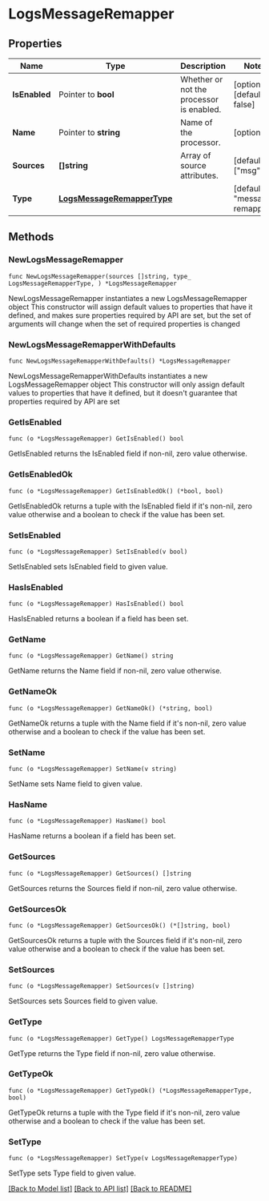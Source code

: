 # LogsMessageRemapper

## Properties

Name | Type | Description | Notes
------------ | ------------- | ------------- | -------------
**IsEnabled** | Pointer to **bool** | Whether or not the processor is enabled. | [optional] [default to false]
**Name** | Pointer to **string** | Name of the processor. | [optional] 
**Sources** | **[]string** | Array of source attributes. | [default to ["msg"]]
**Type** | [**LogsMessageRemapperType**](LogsMessageRemapperType.md) |  | [default to "message-remapper"]

## Methods

### NewLogsMessageRemapper

`func NewLogsMessageRemapper(sources []string, type_ LogsMessageRemapperType, ) *LogsMessageRemapper`

NewLogsMessageRemapper instantiates a new LogsMessageRemapper object
This constructor will assign default values to properties that have it defined,
and makes sure properties required by API are set, but the set of arguments
will change when the set of required properties is changed

### NewLogsMessageRemapperWithDefaults

`func NewLogsMessageRemapperWithDefaults() *LogsMessageRemapper`

NewLogsMessageRemapperWithDefaults instantiates a new LogsMessageRemapper object
This constructor will only assign default values to properties that have it defined,
but it doesn't guarantee that properties required by API are set

### GetIsEnabled

`func (o *LogsMessageRemapper) GetIsEnabled() bool`

GetIsEnabled returns the IsEnabled field if non-nil, zero value otherwise.

### GetIsEnabledOk

`func (o *LogsMessageRemapper) GetIsEnabledOk() (*bool, bool)`

GetIsEnabledOk returns a tuple with the IsEnabled field if it's non-nil, zero value otherwise
and a boolean to check if the value has been set.

### SetIsEnabled

`func (o *LogsMessageRemapper) SetIsEnabled(v bool)`

SetIsEnabled sets IsEnabled field to given value.

### HasIsEnabled

`func (o *LogsMessageRemapper) HasIsEnabled() bool`

HasIsEnabled returns a boolean if a field has been set.

### GetName

`func (o *LogsMessageRemapper) GetName() string`

GetName returns the Name field if non-nil, zero value otherwise.

### GetNameOk

`func (o *LogsMessageRemapper) GetNameOk() (*string, bool)`

GetNameOk returns a tuple with the Name field if it's non-nil, zero value otherwise
and a boolean to check if the value has been set.

### SetName

`func (o *LogsMessageRemapper) SetName(v string)`

SetName sets Name field to given value.

### HasName

`func (o *LogsMessageRemapper) HasName() bool`

HasName returns a boolean if a field has been set.

### GetSources

`func (o *LogsMessageRemapper) GetSources() []string`

GetSources returns the Sources field if non-nil, zero value otherwise.

### GetSourcesOk

`func (o *LogsMessageRemapper) GetSourcesOk() (*[]string, bool)`

GetSourcesOk returns a tuple with the Sources field if it's non-nil, zero value otherwise
and a boolean to check if the value has been set.

### SetSources

`func (o *LogsMessageRemapper) SetSources(v []string)`

SetSources sets Sources field to given value.


### GetType

`func (o *LogsMessageRemapper) GetType() LogsMessageRemapperType`

GetType returns the Type field if non-nil, zero value otherwise.

### GetTypeOk

`func (o *LogsMessageRemapper) GetTypeOk() (*LogsMessageRemapperType, bool)`

GetTypeOk returns a tuple with the Type field if it's non-nil, zero value otherwise
and a boolean to check if the value has been set.

### SetType

`func (o *LogsMessageRemapper) SetType(v LogsMessageRemapperType)`

SetType sets Type field to given value.



[[Back to Model list]](../README.md#documentation-for-models) [[Back to API list]](../README.md#documentation-for-api-endpoints) [[Back to README]](../README.md)


